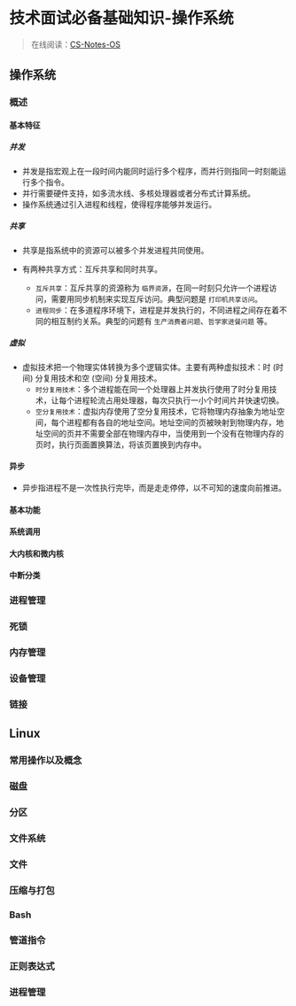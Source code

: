 # 技术面试必备基础知识-操作系统

> 在线阅读：[CS-Notes-OS](https://cyc2018.github.io/CS-Notes/#/README?id=%f0%9f%92%bb-%e6%93%8d%e4%bd%9c%e7%b3%bb%e7%bb%9f)

## 操作系统
### 概述

#### 基本特征
##### 并发
- 并发是指宏观上在一段时间内能同时运行多个程序，而并行则指同一时刻能运行多个指令。
- 并行需要硬件支持，如多流水线、多核处理器或者分布式计算系统。
- 操作系统通过引入进程和线程，使得程序能够并发运行。

##### 共享
- 共享是指系统中的资源可以被多个并发进程共同使用。

- 有两种共享方式：互斥共享和同时共享。
	- `互斥共享`：互斥共享的资源称为 `临界资源`，在同一时刻只允许一个进程访问，需要用同步机制来实现互斥访问。典型问题是 `打印机共享访问`。
	- `进程同步`：在多道程序环境下，进程是并发执行的，不同进程之间存在着不同的相互制约关系。典型的问题有 `生产消费者问题`、`哲学家进餐问题` 等。

##### 虚拟
- 虚拟技术把一个物理实体转换为多个逻辑实体。主要有两种虚拟技术：时 (时间) 分复用技术和空 (空间) 分复用技术。
	- `时分复用技术`：多个进程能在同一个处理器上并发执行使用了时分复用技术，让每个进程轮流占用处理器，每次只执行一小个时间片并快速切换。
	- `空分复用技术`：虚拟内存使用了空分复用技术，它将物理内存抽象为地址空间，每个进程都有各自的地址空间。地址空间的页被映射到物理内存，地址空间的页并不需要全部在物理内存中，当使用到一个没有在物理内存的页时，执行页面置换算法，将该页置换到内存中。

####  异步
- 异步指进程不是一次性执行完毕，而是走走停停，以不可知的速度向前推进。

#### 基本功能
#### 系统调用
#### 大内核和微内核
#### 中断分类

### 进程管理
### 死锁
### 内存管理
### 设备管理
### 链接

## Linux
### 常用操作以及概念
### 磁盘
### 分区
### 文件系统
### 文件
### 压缩与打包
### Bash
### 管道指令
### 正则表达式
### 进程管理